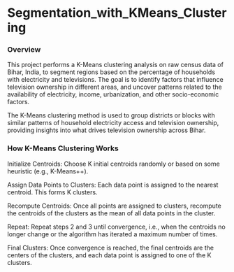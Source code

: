 # Segmentation_with_KMeans_Clustering

### Overview
This project performs a K-Means clustering analysis on raw census data of Bihar, India, to segment regions based on the percentage of households with electricity and televisions. The goal is to identify factors that influence television ownership in different areas, and uncover patterns related to the availability of electricity, income, urbanization, and other socio-economic factors.

The K-Means clustering method is used to group districts or blocks with similar patterns of household electricity access and television ownership, providing insights into what drives television ownership across Bihar.

### How K-Means Clustering Works
Initialize Centroids: Choose K initial centroids randomly or based on some heuristic (e.g., K-Means++).

Assign Data Points to Clusters: Each data point is assigned to the nearest centroid. This forms K clusters.

Recompute Centroids: Once all points are assigned to clusters, recompute the centroids of the clusters as the mean of all data points in the cluster.

Repeat: Repeat steps 2 and 3 until convergence, i.e., when the centroids no longer change or the algorithm has iterated a maximum number of times.

Final Clusters: Once convergence is reached, the final centroids are the centers of the clusters, and each data point is assigned to one of the K clusters.
